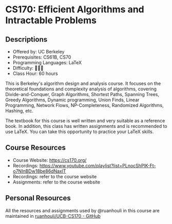 # CS170: Efficient Algorithms and Intractable Problems

## Descriptions

- Offered by: UC Berkeley
- Prerequisites: CS61B, CS70
- Programming Languages:  LaTeX
- Difficulty: 🌟🌟🌟
- Class Hour: 60 hours

This is Berkeley's algorithm design and analysis course. It focuses on the theoretical foundations and complexity analysis of algorithms, covering Divide-and-Conquer, Graph Algorithms, Shortest Paths, Spanning Trees, Greedy Algorithms, Dynamic programming, Union Finds, Linear Programming, Network Flows, NP-Completeness, Randomized Algorithms, Hashing, etc.

The textbook for this course is well written and very suitable as a reference book. In addition, this class has written assignments and is recommended to use LaTeX. You can take this opportunity to practice your LaTeX skills.

## Course Resources

- Course Website: <https://cs170.org/>
- Recordings: <https://www.youtube.com/playlist?list=PLnocShPlK-Ft-o7NInBDw18be86dNaxlT>
- Recordings: refer to the course website
- Assignments: refer to the course website

## Personal Resources

All the resources and assignments used by @ruanhouli in this course are maintained in [ruanhouli/UCB-CS170 - GitHub](https://github.com/ruanhouli/UCB-CS170)
